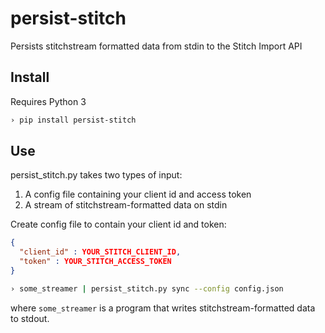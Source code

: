 # persist-stitch

Persists stitchstream formatted data from stdin to the Stitch Import API

## Install

Requires Python 3

```bash
› pip install persist-stitch
```

## Use

persist_stitch.py takes two types of input:

1. A config file containing your client id and access token
2. A stream of stitchstream-formatted data on stdin

Create config file to contain your client id and token:

```json
{
  "client_id" : YOUR_STITCH_CLIENT_ID,
  "token" : YOUR_STITCH_ACCESS_TOKEN
}
```

```bash
› some_streamer | persist_stitch.py sync --config config.json
```

where `some_streamer` is a program that writes stitchstream-formatted data to stdout.
